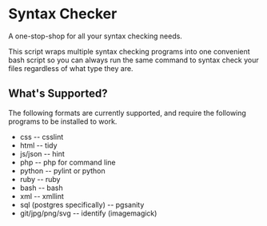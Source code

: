 Syntax Checker
==============

A one-stop-shop for all your syntax checking needs. 

This script wraps multiple syntax checking programs into one convenient bash script 
so you can always run the same command to syntax check your files regardless of 
what type they are.

What's Supported?
----------------
The following formats are currently supported, and require the following programs 
to be installed to work.

 * css -- csslint
 * html -- tidy
 * js/json  -- hint
 * php -- php for command line
 * python -- pylint or python
 * ruby -- ruby 
 * bash -- bash
 * xml -- xmllint
 * sql (postgres specifically) -- pgsanity
 * git/jpg/png/svg -- identify (imagemagick)

